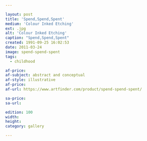 ```yaml
---

layout: post
title: 'Spend,Spend,Spent'
medium: 'Colour Inked Etching'
ext: .jpg
alt: 'Colour Inked Etching'
caption: "Spend,Spend,Spent"
created: 1991-09-25 16:02:53
date: 2011-03-24
image: spend-spend-spent
tags:
  - childhood

af-price:
af-subject: abstract and conceptual
af-style: illustrative
af-price:
af-url: https://www.artfinder.com/product/spend-spend-spent/

sa-price:
sa-url:

edition: 100
width:
height:
category: gallery

---
```


